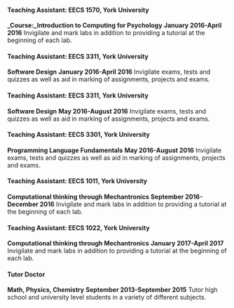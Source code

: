 #### Teaching Assistant: EECS 1570, York University

**_Course:_Introduction to Computing for Psychology** **January 2016-April 2016** Invigilate and mark labs in addition to providing a tutorial at the beginning of each lab.

#### Teaching Assistant: EECS 3311, York University

**Software Design** **January 2016-April 2016** Invigilate exams, tests and quizzes as well as aid in marking of assignments, projects and exams.

#### Teaching Assistant: EECS 3311, York University

**Software Design** **May 2016-August 2016** Invigilate exams, tests and quizzes as well as aid in marking of assignments, projects and exams.

#### Teaching Assistant: EECS 3301, York University

**Programming Language Fundamentals** **May 2016-August 2016** Invigilate exams, tests and quizzes as well as aid in marking of assignments, projects and exams.

#### Teaching Assistant: EECS 1011, York University

**Computational thinking through Mechantronics** **September 2016-December 2016** Invigilate and mark labs in addition to providing a tutorial at the beginning of each lab.

#### Teaching Assistant: EECS 1022, York University

**Computational thinking through Mechantronics** **January 2017-April 2017** Invigilate and mark labs in addition to providing a tutorial at the beginning of each lab.

#### Tutor Doctor

**Math, Physics, Chemistry** **September 2013-September 2015** Tutor high school and university level students in a variety of different subjects.

